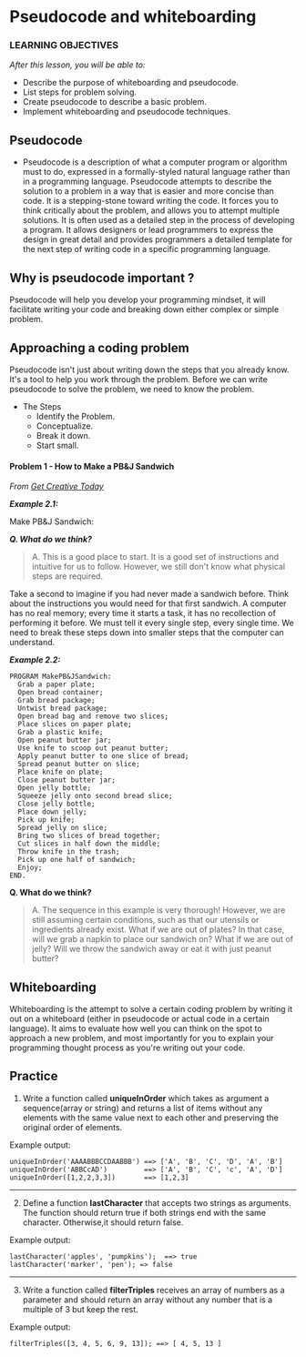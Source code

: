 # Pseudocode and whiteboarding 

### LEARNING OBJECTIVES
*After this lesson, you will be able to:*

- Describe the purpose of whiteboarding and pseudocode.
- List steps for problem solving.
- Create pseudocode to describe a basic problem.
- Implement whiteboarding and pseudocode techniques.
 



## Pseudocode 
 * Pseudocode is a description of what a computer program or algorithm must to do, expressed in a formally-styled natural language rather than in a programming language. Pseudocode attempts to describe the solution to a problem in a way that is easier and more concise than code. It is a stepping-stone toward writing the code. It forces you to think critically about the problem, and allows you to attempt multiple solutions. It is often used as a detailed step in the process of developing a program. It allows designers or lead programmers to express the design in great detail and provides programmers a detailed template for the next step of writing code in a specific programming language.



##  Why is pseudocode important ? 

Pseudocode will help you develop your programming mindset, it will facilitate writing your code and breaking down either complex or simple problem. 


## Approaching a coding problem
<!--Consider making this a guided practice and walking through a real example for each step. It might help students understand how to apply these questions to a pseudocode exercise.  -->

Pseudocode isn't just about writing down the steps that you already know. It's a tool to help you work through the problem. Before we can write pseudocode to solve the problem, we need to know the problem. 

* The Steps
	* Identify the Problem.
	* Conceptualize.
	* Break it down.
	* Start small.

#### Problem 1 - How to Make a PB&J Sandwich

*From [Get Creative Today](http://getcreativetoday.com/lessons/pseudo-code-flowcharts/)*

***Example 2.1:***

Make PB&J Sandwich:


***Q. What do we think?***

> A. This is a good place to start. It is a good set of instructions and intuitive for us to follow. However, we still don't know what physical steps are required.

Take a second to imagine if you had never made a sandwich before. Think about the instructions you would need for that first sandwich. A computer has no real memory; every time it starts a task, it has no recollection of performing it before. We must tell it every single step, every single time. We need to break these steps down into smaller steps that the computer can understand.

***Example 2.2:***

```
PROGRAM MakePB&JSandwich:
  Grab a paper plate;
  Open bread container;
  Grab bread package;
  Untwist bread package;
  Open bread bag and remove two slices;
  Place slices on paper plate;
  Grab a plastic knife;
  Open peanut butter jar;
  Use knife to scoop out peanut butter;
  Apply peanut butter to one slice of bread;
  Spread peanut butter on slice;
  Place knife on plate;
  Close peanut butter jar;
  Open jelly bottle;
  Squeeze jelly onto second bread slice;
  Close jelly bottle;
  Place down jelly;
  Pick up knife;
  Spread jelly on slice;
  Bring two slices of bread together;
  Cut slices in half down the middle;
  Throw knife in the trash;
  Pick up one half of sandwich;
  Enjoy;
END.  
```

****Q. What do we think?****

> A. The sequence in this example is very thorough! However, we are still assuming certain conditions, such as that our utensils or ingredients already exist. What if we are out of plates? In that case, will we grab a napkin to place our sandwich on? What if we are out of jelly? Will we throw the sandwich away or eat it with just peanut butter?

##  Whiteboarding
Whiteboarding is the attempt to solve a certain coding problem by writing it out on a whiteboard (either in pseudocode or actual code in a certain language). 
It aims to evaluate how well you can think on the spot to approach a new problem, and most importantly for you to explain your programming thought process as you're writing out your code. 


## Practice

1. Write a function called **uniqueInOrder** which takes as argument a sequence(array or string) and returns a list of items without any elements with the same value next to each other and preserving the original order of elements.

Example output:

```
uniqueInOrder('AAAABBBCCDAABBB') ==> ['A', 'B', 'C', 'D', 'A', 'B']
uniqueInOrder('ABBCcAD')         ==> ['A', 'B', 'C', 'c', 'A', 'D']
uniqueInOrder([1,2,2,3,3])       ==> [1,2,3]
```
____________
2. Define a function **lastCharacter** that accepts two strings as arguments.
The function should return true if both strings end with the same character. Otherwise,it should return false.

Example output:

```
lastCharacter('apples', 'pumpkins');  ==> true
lastCharacter('marker', 'pen'); => false
```
____________
3. Write a function called **filterTriples** receives an array of numbers
as a parameter and should return an array without any number that is a multiple of 3 but keep the rest.

Example output:

```
filterTriples([3, 4, 5, 6, 9, 13]); ==> [ 4, 5, 13 ]
```

 
 
